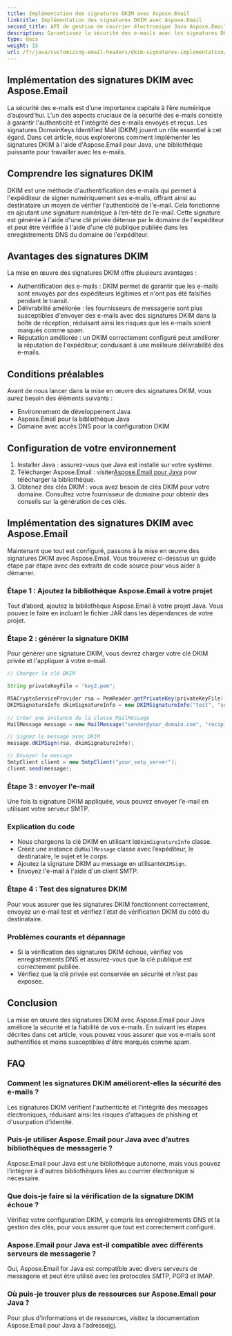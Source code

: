 ```yaml
---
title: Implémentation des signatures DKIM avec Aspose.Email
linktitle: Implémentation des signatures DKIM avec Aspose.Email
second_title: API de gestion de courrier électronique Java Aspose.Email
description: Garantissez la sécurité des e-mails avec les signatures DKIM à l'aide d'Aspose.Email pour Java. Guide étape par étape et code pour la mise en œuvre de DKIM.
type: docs
weight: 15
url: /fr/java/customizing-email-headers/dkim-signatures-implementation/
---
```


## Implémentation des signatures DKIM avec Aspose.Email

La sécurité des e-mails est d’une importance capitale à l’ère numérique d’aujourd’hui. L'un des aspects cruciaux de la sécurité des e-mails consiste à garantir l'authenticité et l'intégrité des e-mails envoyés et reçus. Les signatures DomainKeys Identified Mail (DKIM) jouent un rôle essentiel à cet égard. Dans cet article, nous explorerons comment implémenter les signatures DKIM à l'aide d'Aspose.Email pour Java, une bibliothèque puissante pour travailler avec les e-mails.

## Comprendre les signatures DKIM

DKIM est une méthode d'authentification des e-mails qui permet à l'expéditeur de signer numériquement ses e-mails, offrant ainsi au destinataire un moyen de vérifier l'authenticité de l'e-mail. Cela fonctionne en ajoutant une signature numérique à l’en-tête de l’e-mail. Cette signature est générée à l'aide d'une clé privée détenue par le domaine de l'expéditeur et peut être vérifiée à l'aide d'une clé publique publiée dans les enregistrements DNS du domaine de l'expéditeur.

## Avantages des signatures DKIM

La mise en œuvre des signatures DKIM offre plusieurs avantages :
- Authentification des e-mails : DKIM permet de garantir que les e-mails sont envoyés par des expéditeurs légitimes et n'ont pas été falsifiés pendant le transit.
- Délivrabilité améliorée : les fournisseurs de messagerie sont plus susceptibles d'envoyer des e-mails avec des signatures DKIM dans la boîte de réception, réduisant ainsi les risques que les e-mails soient marqués comme spam.
- Réputation améliorée : un DKIM correctement configuré peut améliorer la réputation de l'expéditeur, conduisant à une meilleure délivrabilité des e-mails.

## Conditions préalables

Avant de nous lancer dans la mise en œuvre des signatures DKIM, vous aurez besoin des éléments suivants :
- Environnement de développement Java
- Aspose.Email pour la bibliothèque Java
- Domaine avec accès DNS pour la configuration DKIM

## Configuration de votre environnement

1. Installer Java : assurez-vous que Java est installé sur votre système.
2.  Télécharger Aspose.Email : visiter[Aspose.Email pour Java](https://products.aspose.com/email/java/) pour télécharger la bibliothèque.
3. Obtenez des clés DKIM : vous avez besoin de clés DKIM pour votre domaine. Consultez votre fournisseur de domaine pour obtenir des conseils sur la génération de ces clés.

## Implémentation des signatures DKIM avec Aspose.Email

Maintenant que tout est configuré, passons à la mise en œuvre des signatures DKIM avec Aspose.Email. Vous trouverez ci-dessous un guide étape par étape avec des extraits de code source pour vous aider à démarrer.

### Étape 1 : Ajoutez la bibliothèque Aspose.Email à votre projet

Tout d’abord, ajoutez la bibliothèque Aspose.Email à votre projet Java. Vous pouvez le faire en incluant le fichier JAR dans les dépendances de votre projet.

### Étape 2 : générer la signature DKIM

Pour générer une signature DKIM, vous devrez charger votre clé DKIM privée et l'appliquer à votre e-mail.

```java
// Charger la clé DKIM

String privateKeyFile = "key2.pem";

RSACryptoServiceProvider rsa = PemReader.getPrivateKey(privateKeyFile);
DKIMSignatureInfo dkimSignatureInfo = new DKIMSignatureInfo("test", "some_email.com");
 
// Créer une instance de la classe MailMessage
MailMessage message = new MailMessage("sender@your_domain.com", "recipient@recipient_domain.com", "Subject", "Body");

// Signez le message avec DKIM
message.dKIMSign(rsa, dkimSignatureInfo);

// Envoyer le message
SmtpClient client = new SmtpClient("your_smtp_server");
client.send(message);
```

### Étape 3 : envoyer l'e-mail

Une fois la signature DKIM appliquée, vous pouvez envoyer l'e-mail en utilisant votre serveur SMTP.

### Explication du code

-  Nous chargeons la clé DKIM en utilisant le`DkimSignatureInfo` classe.
-  Créez une instance du`MailMessage` classe avec l’expéditeur, le destinataire, le sujet et le corps.
-  Ajoutez la signature DKIM au message en utilisant`dKIMSign`.
- Envoyez l'e-mail à l'aide d'un client SMTP.

### Étape 4 : Test des signatures DKIM

Pour vous assurer que les signatures DKIM fonctionnent correctement, envoyez un e-mail test et vérifiez l'état de vérification DKIM du côté du destinataire.

### Problèmes courants et dépannage

- Si la vérification des signatures DKIM échoue, vérifiez vos enregistrements DNS et assurez-vous que la clé publique est correctement publiée.
- Vérifiez que la clé privée est conservée en sécurité et n’est pas exposée.

## Conclusion

La mise en œuvre des signatures DKIM avec Aspose.Email pour Java améliore la sécurité et la fiabilité de vos e-mails. En suivant les étapes décrites dans cet article, vous pouvez vous assurer que vos e-mails sont authentifiés et moins susceptibles d'être marqués comme spam.

## FAQ

### Comment les signatures DKIM améliorent-elles la sécurité des e-mails ?

Les signatures DKIM vérifient l'authenticité et l'intégrité des messages électroniques, réduisant ainsi les risques d'attaques de phishing et d'usurpation d'identité.

### Puis-je utiliser Aspose.Email pour Java avec d’autres bibliothèques de messagerie ?

Aspose.Email pour Java est une bibliothèque autonome, mais vous pouvez l'intégrer à d'autres bibliothèques liées au courrier électronique si nécessaire.

### Que dois-je faire si la vérification de la signature DKIM échoue ?

Vérifiez votre configuration DKIM, y compris les enregistrements DNS et la gestion des clés, pour vous assurer que tout est correctement configuré.

### Aspose.Email pour Java est-il compatible avec différents serveurs de messagerie ?

Oui, Aspose.Email for Java est compatible avec divers serveurs de messagerie et peut être utilisé avec les protocoles SMTP, POP3 et IMAP.

### Où puis-je trouver plus de ressources sur Aspose.Email pour Java ?

Pour plus d'informations et de ressources, visitez la documentation Aspose.Email pour Java à l'adresse[ici](https://reference.aspose.com/email/java/).
